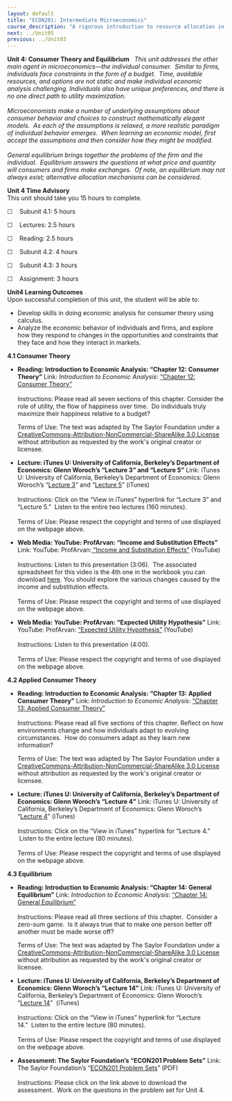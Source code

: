 ```yaml
---
layout: default
title: "ECON201: Intermediate Microeconomics"
course_description: "A rigorous introduction to resource allocation in a market economy, with particular emphasis on supply and demand interaction, utility maximization, profit maximization, elasticity, perfect competition, monopoly power, imperfect competition, and game theory."
next: ../Unit05
previous: ../Unit03
---
```

**Unit 4: Consumer Theory and Equilibrium** <span id="4"></span> 
*This unit addresses the other main agent in microeconomics—the
individual consumer.  Similar to firms, individuals face constraints in
the form of a budget.  Time, available resources, and options are not
static and make individual economic analysis challenging. Individuals
also have unique preferences, and there is no one direct path to utility
maximization.*  
    
 *Microeconomists make a number of underlying assumptions about consumer
behavior and choices to construct mathematically elegant models.  As
each of the assumptions is relaxed, a more realistic paradigm of
individual behavior emerges.  When learning an economic model, first
accept the assumptions and then consider how they might be modified.*  
    
 *General equilibrium brings together the problems of the firm and the
individual.  Equilibrium answers the questions at what price and
quantity will consumers and firms make exchanges.  Of note, an
equilibrium may not always exist; alternative allocation mechanisms can
be considered.*

**Unit 4 Time Advisory**  
This unit should take you 15 hours to complete.  
  
 ☐    Subunit 4.1: 5 hours
  
 ☐    Lectures: 2.5 hours  
  
 ☐    Reading: 2.5 hours

☐    Subunit 4.2: 4 hours  
  
 ☐    Subunit 4.3: 3 hours  
  
 ☐    Assignment: 3 hours

**Unit4 Learning Outcomes**  
Upon successful completion of this unit, the student will be able to:  
  
-   Develop skills in doing economic analysis for consumer theory using
    calculus.
-   Analyze the economic behavior of individuals and firms, and explore
    how they respond to changes in the opportunities and constraints
    that they face and how they interact in markets.

**4.1 Consumer Theory** <span id="4.1"></span> 
-   **Reading: Introduction to Economic Analysis: “Chapter 12: Consumer
    Theory”**
    Link: *Introduction to Economic Analysis*: [“Chapter 12: Consumer
    Theory”](http://2012books.lardbucket.org/books/beginning-economic-analysis/)  
        
     Instructions: Please read all seven sections of this chapter.
    Consider the role of utility, the flow of happiness over time.  Do
    individuals truly maximize their happiness relative to a budget?   
      
     Terms of Use: The text was adapted by The Saylor Foundation under a
    [CreativeCommons-Attribution-NonCommercial-ShareAlike 3.0
    License](http://creativecommons.org/licenses/by-nc-sa/3.0/) without
    attribution as requested by the work's original creator or licensee.

-   **Lecture: iTunes U: University of California, Berkeley’s Department
    of Economics: Glenn Woroch’s “Lecture 3” and “Lecture 5”**
    Link: iTunes U: University of California, Berkeley’s Department of
    Economics: Glenn Woroch’s “[Lecture
    3](http://itunes.apple.com/us/podcast/lecture-3/id354823329?i=80681666)”
    and “[Lecture
    5](http://itunes.apple.com/us/podcast/lecture-5/id354823329?i=80681664)”
    (iTunes)  
        
     Instructions: Click on the “View in iTunes” hyperlink for “Lecture
    3” and “Lecture 5.”  Listen to the entire two lectures (160
    minutes).  
        
     Terms of Use: Please respect the copyright and terms of use
    displayed on the webpage above.

-   **Web Media: YouTube: ProfArvan: “Income and Substitution Effects”**
    Link: YouTube: ProfArvan:[ “Income and Substitution
    Effects”](http://www.youtube.com/watch?v=GgzS04HCVbw) (YouTube)  
        
     Instructions: Listen to this presentation (3:06).  The associated
    spreadsheet for this video is the 4th one in the workbook you can
    download [here](http://goo.gl/dbR89). You should explore the various
    changes caused by the income and substitution effects.  
        
     Terms of Use: Please respect the copyright and terms of use
    displayed on the webpage above. 

-   **Web Media: YouTube: ProfArvan: “Expected Utility Hypothesis”**
    Link: YouTube: ProfArvan: [“Expected Utility
    Hypothesis”](http://www.youtube.com/watch?v=w6VVILttGbs) (YouTube)  
        
     Instructions: Listen to this presentation (4:00).  
        
     Terms of Use: Please respect the copyright and terms of use
    displayed on the webpage above.

**4.2 Applied Consumer Theory** <span id="4.2"></span> 
-   **Reading: Introduction to Economic Analysis: “Chapter 13: Applied
    Consumer Theory”**
    Link: *Introduction to Economic Analysis*: [“Chapter 13: Applied
    Consumer
    Theory”](http://2012books.lardbucket.org/books/beginning-economic-analysis/)  
        
     Instructions: Please read all five sections of this chapter.
    Reflect on how environments change and how individuals adapt to
    evolving circumstances.  How do consumers adapt as they learn new
    information?  
      
     Terms of Use: The text was adapted by The Saylor Foundation under a
    [CreativeCommons-Attribution-NonCommercial-ShareAlike 3.0
    License](http://creativecommons.org/licenses/by-nc-sa/3.0/) without
    attribution as requested by the work's original creator or licensee.

-   **Lecture: iTunes U: University of California, Berkeley’s Department
    of Economics: Glenn Woroch’s “Lecture 4”**
    Link: iTunes U: University of California, Berkeley’s Department of
    Economics: Glenn Woroch’s “[Lecture
    4](http://itunes.apple.com/us/podcast/lecture-4/id354823329?i=80681663)”
    (iTunes)  
        
     Instructions: Click on the “View in iTunes” hyperlink for “Lecture
    4.”  Listen to the entire lecture (80 minutes).  
        
     Terms of Use: Please respect the copyright and terms of use
    displayed on the webpage above.

**4.3 Equilibrium** <span id="4.3"></span> 
-   **Reading: Introduction to Economic Analysis: “Chapter 14: General
    Equilibrium”**
    Link: *Introduction to Economic Analysis*: [“Chapter 14: General
    Equilibrium”](http://2012books.lardbucket.org/books/beginning-economic-analysis/)  
        
     Instructions: Please read all three sections of this chapter. 
    Consider a zero-sum game.  Is it always true that to make one person
    better off another must be made worse off?  
      
     Terms of Use: The text was adapted by The Saylor Foundation under a
    [CreativeCommons-Attribution-NonCommercial-ShareAlike 3.0
    License](http://creativecommons.org/licenses/by-nc-sa/3.0/) without
    attribution as requested by the work's original creator or licensee.

-   **Lecture: iTunes U: University of California, Berkeley’s Department
    of Economics: Glenn Woroch’s “Lecture 14”**
    Link: iTunes U: University of California, Berkeley’s Department of
    Economics: Glenn Woroch’s “[Lecture
    14](http://itunes.apple.com/us/podcast/lecture-14/id354823329?i=83459488)” 
    (iTunes)  
        
     Instructions: Click on the “View in iTunes” hyperlink for “Lecture
    14.”  Listen to the entire lecture (80 minutes).  
        
     Terms of Use: Please respect the copyright and terms of use
    displayed on the webpage above.

-   **Assessment: The Saylor Foundation’s “ECON201 Problem Sets”**
    Link: The Saylor Foundation’s “[ECON201 Problem
    Sets](http://www.saylor.org/site/wp-content/uploads/2011/07/ECON201-Original-Content-Assignments-for-Units-1-5-FINAL.pdf)”
    (PDF)  
        
     Instructions: Please click on the link above to download the
    assessment.  Work on the questions in the problem set for Unit 4. 


